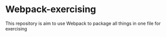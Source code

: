 # Webpack-exercising

This repository is aim to use Webpack to package all things in one file for exercising

